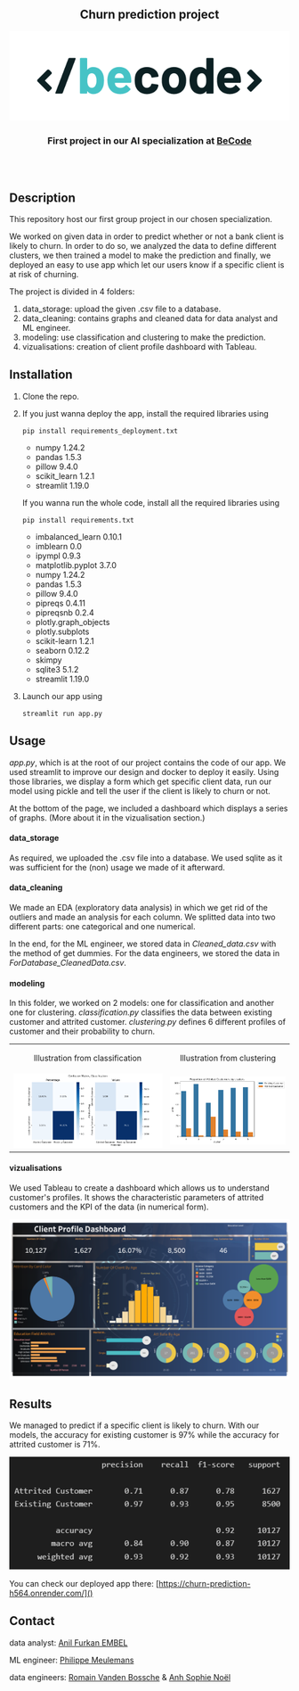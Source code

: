 <h2 align="center"> Churn prediction project </h2>
<p align="center"><a href="https://github.com/anilembel/Churn_Prediction_Becode">
<img src=".streamlit/BeCode_color.png" alt="Logo"></a></p>
<h3 align="center">First project in our AI specialization at <a href="https://github.com/becodeorg"><strong>BeCode</strong></a></h3><br><br>

## Description

This repository host our first group project in our chosen specialization.

We worked on given data in order to predict whether or not a bank client is likely to churn. In order to do so, we analyzed the data to define different clusters, we then trained a model to make the prediction and finally, we deployed an easy to use app which let our users know if a specific client is at risk of churning.

The project is divided in 4 folders:

1. data_storage: upload the given .csv file to a database.
2. data_cleaning: contains graphs and cleaned data for data analyst and ML engineer.
3. modeling: use classification and clustering to make the prediction.
4. vizualisations: creation of client profile dashboard with Tableau.

## Installation

1. Clone the repo.
2. If you just wanna deploy the app, install the required libraries using

   ```
   pip install requirements_deployment.txt
   ```

   * numpy 1.24.2
   * pandas 1.5.3
   * pillow 9.4.0
   * scikit_learn 1.2.1
   * streamlit 1.19.0

   If you wanna run the whole code, install all the required libraries using

   ```
   pip install requirements.txt
   ```

   * imbalanced_learn 0.10.1
   * imblearn 0.0
   * ipympl 0.9.3
   * matplotlib.pyplot 3.7.0
   * numpy 1.24.2
   * pandas 1.5.3
   * pillow 9.4.0
   * pipreqs 0.4.11
   * pipreqsnb 0.2.4
   * plotly.graph_objects
   * plotly.subplots
   * scikit-learn 1.2.1
   * seaborn 0.12.2
   * skimpy
   * sqlite3 5.1.2
   * streamlit 1.19.0
3. Launch our app using

   ```
   streamlit run app.py
   ```

## Usage

*app.py*, which is at the root of our project contains the code of our app.
We used streamlit to improve our design and docker to deploy it easily. Using those libraries, we display a form which get specific client data, run our model using pickle and tell the user if the client is likely to churn or not.

At the bottom of the page, we included a dashboard which displays a series of graphs. (More about it in the vizualisation section.)

#### data_storage

As required, we uploaded the .csv file into a database. 
We used sqlite as it was sufficient for the (non) usage we made of it afterward.

#### data_cleaning

We made an EDA (exploratory data analysis) in which we get rid of the outliers and made an analysis for each column.
We splitted data into two different parts: one categorical and one numerical.

In the end, for the ML engineer, we stored data in *Cleaned_data.csv* with the method of get dummies. For the data engineers, we stored the data in *ForDatabase_CleanedData.csv*.

#### modeling

In this folder, we worked on 2 models: one for classification and another one for clustering.
*classification.py* classifies the data between existing customer and attrited customer. 
*clustering.py* defines 6 different profiles of customer and their probability to churn.

<table border="0">
 <tr>
    <td><p style="font-size:1em" align="center">Illustration from classification</b></td>
    <td><p style="font-size:1em" align="center">Illustration from clustering</b></td>
 </tr>
 <tr>
    <td><img src=".streamlit/Confusion_Matrix_Classification.png" alt="confusion matrix from classification"></td>
    <td><img src=".streamlit/clustering_illu.png" alt="graph from clustering model"></td>
 </tr>
</table>

#### vizualisations

We used Tableau to create a dashboard which allows us to understand customer's profiles. 
It shows the characteristic parameters of attrited customers and the KPI of the data (in numerical form).

<img src="visualizations/Images/0.2-Dashboard Analytics.png" alt="dashboard analytics">

## Results

We managed to predict if a specific client is likely to churn. With our models, the accuracy for existing customer is 97% while the accuracy for attrited customer is 71%.

<img src=".streamlit/classification_report.png">

You can check our deployed app there: [https://churn-prediction-h564.onrender.com/]()

## Contact

data analyst: [Anil Furkan EMBEL](https://github.com/anilembel)

ML engineer: [Philippe Meulemans](https://github.com/Laverdure77)

data engineers: [Romain Vanden Bossche](https://github.com/vdbromain) & [Anh Sophie Noël](https://github.com/AnhSN)
